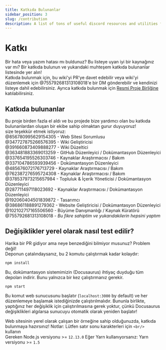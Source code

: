 ```yaml
---
title: Katkıda Bulunanlar
sidebar_position: 3
slug: /contribution
description: A list of tons of useful discord resources and utilities for all types of users, from beginners to power users.
---
```


# Katkı

Bir hata veya yazım hatası mı buldunuz? Bu listeye uyan iyi bir kaynağınız var mı? Bir katkıda bulunun ve yukarıdaki muhteşem katkıda bulunanlar listesinde yer alın!<br/>
Katkıda bulunmak için, bu wiki'yi PR'ye davet edebilir veya wiki'yi düzenlemek için @755792681313108018'e bir DM gönderebilir ve kendinizi listeye dahil edebilirsiniz.
Ayrıca katkıda bulunmak için [Resmi Proje Birliğine](https://discord.gg/yxbqz9pNxS) katılabilirsiniz.

## Katkıda bulunanlar

Bu proje birden fazla el aldı ve bu projede bize yardımcı olan bu katkıda bulunanlardan oluşan bir ekibe sahip olmaktan gurur duyuyoruz!<br/>
size teşekkür etmek istiyoruz:<br/>
@856780995629154305 - Web Sitesi Sorumlusu <br/>
@347727875266576395 - Wiki Geliştiricisi <br/>
@391660873409888277 - Wiki Düzeltici <br/>
@363481883369013259 - GitHub Düzenleyici / Dokümantasyon Düzenleyici<br/>
@337654195526303746 - Kaynaklar Araştırmacısı / Bakım<br/>
@337104786593939456 - Dokümantasyon Düzenleyici<br/>
@485676072176713729 - Kaynaklar Araştırmacısı / Bakım<br/>
@762387276595724308 - Kaynaklar Araştırmacısı / Bakım<br/>
@378537973215657984 - Topluluk & İçerik Yöneticisi / Dokümantasyon Düzenleyici<br/>
@287711497118023692 - Kaynaklar Araştırmacısı / Dokümantasyon Düzenleyici<br/>
@192060404501839872 - Tasarımcı<br/>
@386861188891279362 - Website Geliştiricisi / Dokümantasyon Düzenleyici<br/>
@102102717165506560 - Büyüme Danışmanlığı / Kaynak Küratörü<br/>
@755792681313108018 - *Bu fikre sahiptim ve yukarıdakilerin hepsini yaptım*

## Değişiklikler yerel olarak nasıl test edilir?

Harika bir PR gidiyor ama neye benzediğini bilmiyor musunuz? Problem değil!<br/>
Deponun çatalındaysanız, bu 2 komutu çalıştırmak kadar kolaydır:

```
npm install
```

Bu, dokümantasyon sistemimizin (Docusaurus) ihtiyaç duyduğu tüm depoları indirir. Bunu yalnızca bir kez çalıştırmanız gerekir.

```
npm start
```

Bu komut web sunucusunu başlatır (``localhost:3000`` by default) ve her düzenlemeye başlamak istediğinizde çalıştırılmalıdır.
Bununla birlikte, yaptığınız her değişiklik için çalıştırılmasına gerek yoktur, çünkü Docusaurus değişiklikleri algılarsa sunucuyu otomatik olarak yeniden başlatır!

Web sitesinin yerel olarak çalışan bir örneğine sahip olduğunuzda, katkıda bulunmaya hazırsınız!
Notlar: Lütfen satır sonu karakterleri için ``<br/>`` kullanın<br/>
Gereken Node.js versiyonu >= ``12.13.0``
Eğer Yarn kullanıyorsanız: Yarn versiyonu >= ``1.5``

